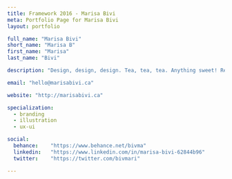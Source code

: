 ```yaml
---
title: Framework 2016 - Marisa Bivi
meta: Portfolio Page for Marisa Bivi
layout: portfolio

full_name: "Marisa Bivi"
short_name: "Marisa B"
first_name: "Marisa"
last_name: "Bivi"

description: "Design, design, design. Tea, tea, tea. Anything sweet! Repeat! “Yes, that's it!” Said the Hatter with a sigh, “it's always tea time.”"

email: "hello@marisabivi.ca"

website: "http://marisabivi.ca"

specialization:
  - branding
  - illustration
  - ux-ui

social:
  behance:    "https://www.behance.net/bivma"
  linkedin:   "https://www.linkedin.com/in/marisa-bivi-62844b96"
  twitter:    "https://twitter.com/bivmari"

---
```

